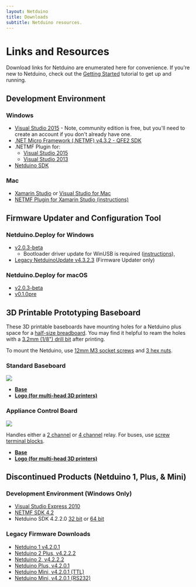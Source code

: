 ```yaml
---
layout: Netduino
title: Downloads
subtitle: Netduino resources.
---
```


# Links and Resources

Download links for Netduino are enumerated here for convenience. If you're new to Netduino, check out the [Getting Started](../../Getting_Started/) tutorial to get up and running.

## Development Environment

### Windows

* [Visual Studio 2015](https://www.visualstudio.com/vs/older-downloads/) - Note, community edition is free, but you'll need to create an account if you don't already have one.
* [.NET Micro Framework (.NETMF) v4.3.2 - QFE2 SDK](http://downloads.wildernesslabs.co/NETMF_SDK/netmf-v4.3.2-SDK-QFE2-RTM.zip)
* .NETMF Plugin for:
  * [Visual Studio 2015](https://www.wildernesslabs.co/downloads?f=/NETMF_SDK/netmfvs14.vsix)
  * [Visual Studio 2013](https://www.wildernesslabs.co/downloads?f=/NETMF_SDK/netmfvs2013.vsix)
* [Netduino SDK](https://www.wildernesslabs.co/downloads?f=/Netduino_SDK/netduinosdk_v5.exe)

### Mac
 
* [Xamarin Studio](http://www.monodevelop.com/download/) or [Visual Studio for Mac](https://www.visualstudio.com/vs/visual-studio-mac/)
* [NETMF Plugin for Xamarin Studio (instructions)](/Netduino/About/Updating_Firmware)

## Firmware Updater and Configuration Tool <a name="updater" />

### Netduino.Deploy for Windows
* [v2.0.3-beta](https://www.wildernesslabs.co/downloads?f=/Betas/NetduinoDeploy-Win-2.0.3-beta.zip)
  * Bootloader driver update for WinUSB is required ([instructions](https://github.com/WildernessLabs/Netduino-Updater/blob/master/bootloader_winusb_guide.md)), 
* [Legacy NetduinoUpdate v4.3.2.3](https://www.wildernesslabs.co/downloads?f=/Netduino_SDK/NetduinoUpdate_4.3.2.3.zip) (Firmware Updater only)

### Netduino.Deploy for macOS
* [v2.0.3-beta](https://www.wildernesslabs.co/downloads?f=/Betas/NetduinoDeploy-osx-2.0.3-beta.zip)
* [v0.1.0pre](https://www.wildernesslabs.co/downloads?f=/Netduino_SDK/MacDeploy.zip)

## 3D Printable Prototyping Baseboard

These 3D printable baseboards have mounting holes for a Netduino plus space for a [half-size breadboard](http://amzn.to/2fMEgGH). You may find it helpful to ream the holes with a [3.2mm (1/8") drill bit](http://amzn.to/2xBmAXN) after printing.

To mount the Netduino, use [12mm M3 socket screws](http://amzn.to/2xvG6Dw) and [3 hex nuts](http://amzn.to/2y4LosQ).

### Standard Baseboard

![](Baseboards_Medium.jpg)

* **[Base](Baseboard_3D_Chamfered_Base.stl)**
* **[Logo (for multi-head 3D printers)](Baseboard_3D_Chamfered_Logo.stl)**

### Appliance Control Board

![](Appliance_Control_Board.jpg)

Handles either a [2 channel](http://amzn.to/2xBiHSM) or [4 channel](http://amzn.to/2y4CDir) relay. For buses, use [screw terminal blocks](http://amzn.to/2y3Vqdx).

* **[Base](Baseboard_Appliance_3D_Chamfered_Base.stl)**
* **[Logo (for multi-head 3D printers)](Baseboard_Appliance_3D_Chamfered_Logo.stl)**

## Discontinued Products (Netduino 1, Plus, & Mini)

### Development Environment (Windows Only)

* [Visual Studio Express 2010](https://www.visualstudio.com/vs/older-downloads/)
* [NETMF SDK 4.2](https://www.wildernesslabs.co/downloads?f=/NETMF_SDK/MicroFrameworkSDK_NETMF42_QFE2.MSI)
* Netduino SDK 4.2.2.0 [32 bit](https://www.wildernesslabs.co/downloads?f=/Netduino_SDK/netduinosdk_32bit_NETMF42.exe) or [64 bit](https://www.wildernesslabs.co/downloads?f=/Netduino_SDK/netduinosdk_64bit_NETMF42.exe)

### Legacy Firmware Downloads

 * [Netduino 1 v4.2.0.1](https://www.wildernesslabs.co/downloads?f=/LegacyFirmware/Netduino_Firmware_4.2.0.1.zip)
 * [Netduino 2 Plus, v4.2.2.2](https://www.wildernesslabs.co/downloads?f=/LegacyFirmware/NetduinoPlus2_Firmware_4.2.2.2.zip)
 * [Netduino 2, v4.2.2.2](https://www.wildernesslabs.co/downloads?f=/LegacyFirmware/Netduino2_Firmware_4.2.2.2.zip)
 * [Netduino Plus, v4.2.0.1](https://www.wildernesslabs.co/downloads?f=/LegacyFirmware/NetduinoPlus_Firmware_4.2.0.1.zip)
 * [Netduino Mini, v4.2.0.1 (TTL)](https://www.wildernesslabs.co/downloads?f=/LegacyFirmware/NetduinoMini_Firmware_4.2.0.1_TTL.zip)
 * [Netduino Mini, v4.2.0.1 (RS232)](https://www.wildernesslabs.co/downloads?f=/LegacyFirmware/NetduinoMini_Firmware_4.2.0.1_RS232.zip)



